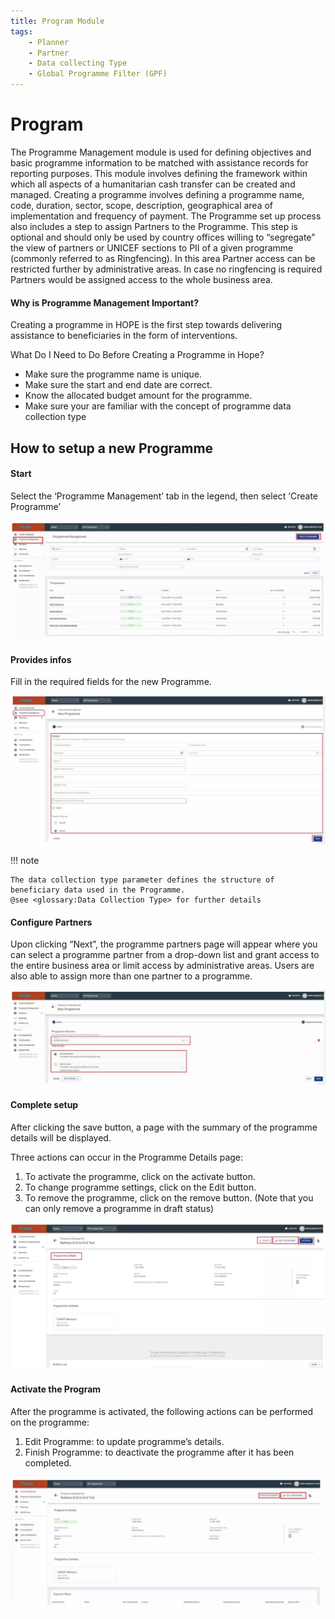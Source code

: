 ```yaml
---
title: Program Module
tags:
    - Planner
    - Partner
    - Data collecting Type
    - Global Programme Filter (GPF)
---
```


# Program 

The Programme Management module is used for defining objectives and basic programme information to be matched with assistance records for reporting purposes. This module involves defining the framework within which all aspects of a humanitarian cash transfer can be created and managed. Creating a programme involves defining a programme name, code, duration, sector, scope, description, geographical area of implementation and frequency of payment. The Programme set up process also includes a step to assign Partners to the Programme. This step is optional and should only be used by country offices willing to “segregate” the view of partners or UNICEF sections to PII of a given programme (commonly referred to as Ringfencing). In this area Partner access can be restricted further by administrative areas. In case no ringfencing is required Partners would be assigned access to the whole business area.

####  Why is Programme Management Important? 

Creating a programme in HOPE is the first step towards delivering assistance to beneficiaries in the form of interventions.

What Do I Need to Do Before Creating a Programme in Hope? 

- Make sure the programme name is unique. 
- Make sure the start and end date are correct. 
- Know the allocated budget amount for the programme.
- Make sure your are familiar with the concept of programme data collection type

## How to setup a new Programme

#### Start 

Select the ‘Programme Management’ tab in the legend, then select ‘Create Programme’

![Image](_screenshots/programme/1.png)

#### Provides infos

Fill in the required fields for the new Programme.

![Image](_screenshots/programme/2.png)


!!! note 

    The data collection type parameter defines the structure of beneficiary data used in the Programme. 
    @see <glossary:Data Collection Type> for further details 


#### Configure Partners

Upon clicking “Next”, the programme partners page will appear where you can select a programme partner from a drop-down list and grant access to the entire business area or limit access by administrative areas. Users are also able to assign more than one partner to a programme.

![Image](_screenshots/programme/3.png)

#### Complete setup

After clicking the save button, a page with the summary of the programme details will be displayed. 

Three actions can occur in the Programme Details page: 

1. To activate the programme, click on the activate button.
1. To change programme settings, click on the Edit button.
1. To remove the programme, click on the remove button. (Note that you can only remove a programme in draft status)

![Image](_screenshots/programme/4.png)

#### Activate the Program

After the programme is activated, the following actions can be performed on the programme: 

1. Edit Programme: to update programme’s details.
1. Finish Programme: to deactivate the programme after it has been completed.

![Image](_screenshots/programme/5.png)
